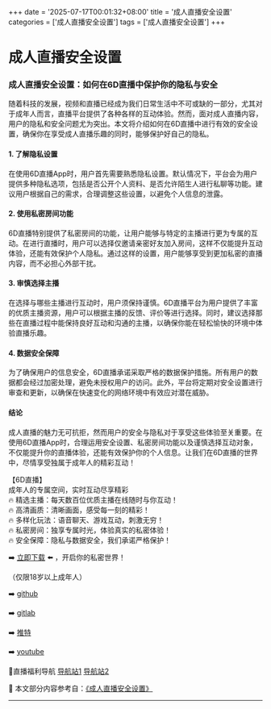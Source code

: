 +++
date = '2025-07-17T00:01:32+08:00'
title = '成人直播安全设置'
categories = ['成人直播安全设置']
tags = ['成人直播安全设置']
+++

# 成人直播安全设置

### 成人直播安全设置：如何在6D直播中保护你的隐私与安全

随着科技的发展，视频和直播已经成为我们日常生活中不可或缺的一部分，尤其对于成年人而言，直播平台提供了各种各样的互动体验。然而，面对成人直播内容，用户的隐私和安全问题尤为突出。本文将介绍如何在6D直播中进行有效的安全设置，确保你在享受成人直播乐趣的同时，能够保护好自己的隐私。

#### 1. 了解隐私设置

在使用6D直播App时，用户首先需要熟悉隐私设置。默认情况下，平台会为用户提供多种隐私选项，包括是否公开个人资料、是否允许陌生人进行私聊等功能。建议用户根据自己的需求，合理调整这些设置，以避免个人信息的泄露。

#### 2. 使用私密房间功能

6D直播特别提供了私密房间的功能，让用户能够与特定的主播进行更为专属的互动。在进行直播时，用户可以选择仅邀请亲密好友加入房间，这样不仅能提升互动体验，还能有效保护个人隐私。通过这样的设置，用户能够享受到更加私密的直播内容，而不必担心外部干扰。

#### 3. 审慎选择主播

在选择与哪些主播进行互动时，用户须保持谨慎。6D直播平台为用户提供了丰富的优质主播资源，用户可以根据主播的反馈、评价等进行选择。同时，建议选择那些在直播过程中能保持良好互动和沟通的主播，以确保你能在轻松愉快的环境中体验直播乐趣。

#### 4. 数据安全保障

为了确保用户的信息安全，6D直播承诺采取严格的数据保护措施。所有用户的数据都会经过加密处理，避免未授权用户的访问。此外，平台将定期对安全设置进行审查和更新，以确保在快速变化的网络环境中有效应对潜在威胁。

#### 结论

成人直播的魅力无可抗拒，然而用户的安全与隐私对于享受这些体验至关重要。在使用6D直播App时，合理运用安全设置、私密房间功能以及谨慎选择互动对象，不仅能提升你的直播体验，还能有效保护你的个人信息。让我们在6D直播的世界中，尽情享受独属于成年人的精彩互动！

【6D直播】  
成年人的专属空间，实时互动尽享精彩  
🔥 精选主播：每天数百位优质主播在线随时与你互动！  
🔥 高清画质：清晰画面，感受每一刻的精彩！  
🔥 多样化玩法：语音聊天、游戏互动，刺激无穷！  
🔥 私密房间：独享专属时光，体验真实的私密体验！  
🔥 安全保障：隐私与数据安全，我们承诺严格保护！  

➡️ [立即下载](https://down123.s3.ap-east-1.amazonaws.com/down/down.html?channelCode=blog) ⬅️ ，开启你的私密世界！  

（仅限18岁以上成年人）  

➡️ [github](https://aldult-live.github.io/)  

➡️ [gitlab](https://seo-09598d.gitlab.io/)  

➡️ [推特](https://x.com/wegame33)  

➡️ [youtube](https://www.youtube.com/@6Dlive)  

🔞直播福利导航 [导航站1](https://webstack-86085a.gitlab.io/) [导航站2](https://onlygit123-2.github.io/)


📘 本文部分内容参考自：[《成人直播安全设置》](https://github.com/qicaizhibo123321/tvshow)

---
